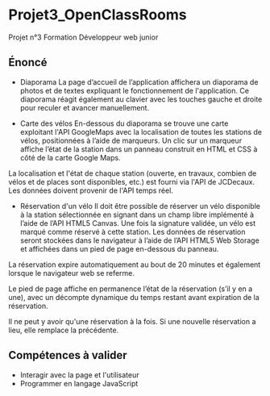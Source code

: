 # Projet3_OpenClassRooms
Projet n°3 Formation Développeur web junior



## Énoncé

* Diaporama
La page d’accueil de l’application affichera un diaporama de photos et de textes expliquant le fonctionnement de l'application. Ce diaporama réagit également au clavier avec les touches gauche et droite pour reculer et avancer manuellement.

* Carte des vélos
En-dessous du diaporama se trouve une carte exploitant l'API GoogleMaps avec la localisation de toutes les stations de vélos, positionnées à l’aide de marqueurs.
Un clic sur un marqueur affiche l’état de la station dans un panneau construit en HTML et
CSS à côté de la carte Google Maps.

La localisation et l'état de chaque station (ouverte, en travaux, combien de vélos et de places sont disponibles, etc.) est fourni via l'API de JCDecaux. Les données doivent provenir de l'API temps réel.

* Réservation d'un vélo
Il doit être possible de réserver un vélo disponible à la station sélectionnée en signant dans un champ libre implémenté à l’aide de l’API HTML5 Canvas. Une fois la signature validée, un vélo est marqué comme réservé à cette station.
Les données de réservation seront stockées dans le navigateur à l’aide de l’API HTML5 Web Storage et affichées dans un pied de page en­-dessous du panneau.

La réservation expire automatiquement au bout de 20 minutes et également lorsque le navigateur web se referme.

Le pied de page affiche en permanence l’état de la réservation (s’il y en a une), avec un décompte dynamique du temps restant avant expiration de la réservation.

Il ne peut y avoir qu'une réservation à la fois. Si une nouvelle réservation a lieu, elle remplace la précédente.



## Compétences à valider
* Interagir avec la page et l'utilisateur
* Programmer en langage JavaScript



